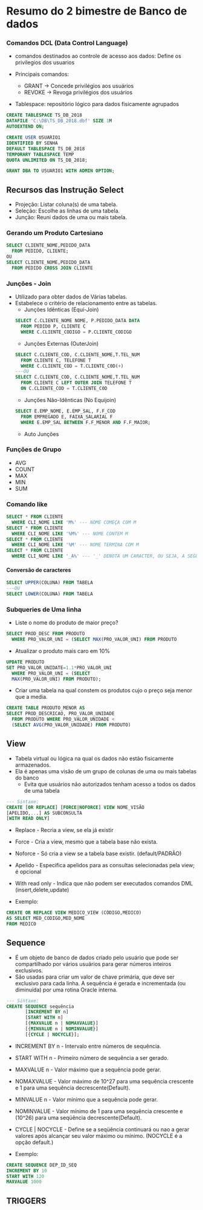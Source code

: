 # Resumo do 2 bimestre de Banco de dados

### Comandos DCL (Data Control Language)
- comandos destinados ao controle de acesso aos dados: Define os privilegios dos usuarios

- Principais comandos:
  - GRANT  -> Concede privilégios aos usuários
  - REVOKE -> Revoga privilégios dos usuários
- Tablespace: repositório lógico para dados fisicamente agrupados

```SQL
CREATE TABLESPACE TS_DB_2018
DATAFILE 'C:\DB\TS_DB_2018.dbf' SIZE 1M
AUTOEXTEND ON;

CREATE USER USUARIO1
IDENTIFIED BY SENHA
DEFAULT TABLESPACE TS_DB_2018
TEMPORARY TABLESPACE TEMP
QUOTA UNLIMITED ON TS_DB_2018;

GRANT DBA TO USUARIO1 WITH ADMIN OPTION;
```

## Recursos das Instrução Select
- Projeção: Listar coluna(s) de uma tabela.
- Seleção: Escolhe as linhas de uma tabela.
- Junção: Reuni dados de uma ou mais tabela.


### Gerando um Produto Cartesiano
  ```SQL
  SELECT CLIENTE_NOME,PEDIDO_DATA 
    FROM PEDIDO, CLIENTE; 
  OU
  SELECT CLIENTE_NOME,PEDIDO_DATA 
    FROM PEDIDO CROSS JOIN CLIENTE
  ```
### Junções - Join 
- Utilizado para obter dados de Várias tabelas.
- Estabelece o critério de relacionamento entre as tabelas.
  - Junções Idênticas (Equi-Join)
  ```SQL
  SELECT C.CLIENTE_NOME NOME, P.PEDIDO_DATA DATA 
    FROM PEDIDO P, CLIENTE C
    WHERE C.CLIENTE_CODIGO = P.CLIENTE_CODIGO
  ```  
  - Junções Externas (OuterJoin)
  ```SQL
  SELECT C.CLIENTE_COD, C.CLIENTE_NOME,T.TEL_NUM
    FROM CLIENTE C, TELEFONE T
    WHERE C.CLIENTE_COD = T.CLIENTE_C0D(+)
  ---OU
  SELECT C.CLIENTE_COD, C.CLIENTE_NOME,T.TEL_NUM
    FROM CLIENTE C LEFT OUTER JOIN TELEFONE T
    ON C.CLIENTE_COD = T.CLIENTE_C0D
  ```
  - Junções Não-Idênticas (No Equijoin)
  ```SQL
  SELECT E.EMP_NOME, E.EMP_SAL, F.F_COD
    FROM EMPREGADO E, FAIXA_SALARIAL F
    WHERE E.EMP_SAL BETWEEN F.F_MENOR AND F.F_MAIOR;
  ```
  - Auto Junções
  
  
### Funções de Grupo
- AVG
- COUNT 
- MAX
- MIN
- SUM

### Comando like
```SQL 
SELECT * FROM CLIENTE 
  WHERE CLI_NOME LIKE 'M%' --- NOME COMEÇA COM M
SELECT * FROM CLIENTE 
  WHERE CLI_NOME LIKE '%M%' --- NOME CONTEM M
SELECT * FROM CLIENTE 
  WHERE CLI_NOME LIKE '%M' --- NOME TERMINA COM M
SELECT * FROM CLIENTE 
  WHERE CLI_NOME LIKE '_A%' --- '_' DENOTA UM CARACTER, OU SEJA, A SEGUNDA LETRA TEM QUE SER A
```

#### Conversão de caracteres
```SQL 
SELECT UPPER(COLUNA) FROM TABELA
---OU 
SELECT LOWER(COLUNA) FROM TABELA
```

### Subqueries de Uma linha
- Liste o nome do produto de maior preço?
```SQL
SELECT PROD_DESC FROM PRODUTO
  WHERE PRO_VALOR_UNI = (SELECT MAX(PRO_VALOR_UNI) FROM PRODUTO
```
- Atualizar o produto mais caro em 10%
```SQL
UPDATE PRODUTO
SET PRO_VALOR_UNIDATE=1.1*PRO_VALOR_UNI
  WHERE PRO_VALOR_UNI = (SELECT
  MAX(PRO_VALOR_UNI) FROM PRODUTO);
```
- Criar uma tabela na qual constem os produtos cujo
o preço seja menor que a media.

```SQL
CREATE TABLE PRODUTO_MENOR AS
SELECT PROD_DESCRICAO, PRO_VALOR_UNIDADE
  FROM PRODUTO WHERE PRO_VALOR_UNIDADE <
  (SELECT AVG(PRO_VALOR_UNIDADE) FROM PRODUTO)
```

## View

- Tabela virtual ou lógica na qual os dados não estão
fisicamente armazenados.
- Ela é apenas uma visão de um grupo de colunas de uma ou
mais tabelas do banco
  - Evita que usuários não autorizados tenham acesso a todos os dados de
uma tabela
```SQL
--- Sintaxe: 
CREATE [OR REPLACE] [FORCE|NOFORCE] VIEW NOME_VISÃO
[APELIDO,...] AS SUBCONSULTA
[WITH READ ONLY]
```
- Replace - Recria a view, se ela já existir
- Force - Cria a view, mesmo que a tabela base não
exista.
- Noforce - Só cria a view se a tabela base existir.
(default/PADRÃO)
- Apelido - Especifica apelidos para as consultas
selecionadas pela view; é opcional
- With read only - Indica que não podem ser executados
comandos DML (insert,delete,update)

- Exemplo:
```SQL 
CREATE OR REPLACE VIEW MEDICO_VIEW (CÓDIGO,MEDICO)
AS SELECT MED_CODIGO,MED_NOME
FROM MEDICO
```

## Sequence
- É um objeto de banco de dados criado pelo usuário que pode ser compartilhado por vários usuários para gerar números inteiros exclusivos.
- São usadas para criar um valor de chave primária, que deve ser exclusivo para cada linha. A sequência é gerada e incrementada (ou diminuída) por uma rotina Oracle interna.

```SQL
--- Sintaxe:
CREATE SEQUENCE sequência 
       [INCREMENT BY n]
       [START WITH n]
       [{MAXVALUE n | NOMAXVALUE}]
       [{MINVALUE n | NOMINVALUE}]
       [{CYCLE | NOCYCLE}];
```

  - INCREMENT BY n	- Intervalo entre números de sequência.
  - START WITH n	  - Primeiro número de sequência a ser gerado.
  - MAXVALUE n	    - Valor máximo que a sequência pode gerar.
  - NOMAXVALUE	    - Valor máximo de 10^27 para uma sequência crescente e 1 para uma sequência decrescente(Default).
  - MINVALUE n	    - Valor mínimo que a sequência pode gerar.
  - NOMINVALUE	    - Valor mínimo de 1 para uma sequência crescente e (10^26) para uma seqüência decrescente(Default).
  - CYCLE | NOCYCLE - Define se a seqüência continuará ou nao a gerar valores após alcançar seu valor máximo ou mínimo. (NOCYCLE é a opção default.)

- Exemplo:

```SQL
CREATE SEQUENCE DEP_ID_SEQ
INCREMENT BY 10
START WITH 120
MAXVALUE 1000
```

## TRIGGERS

